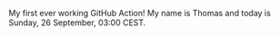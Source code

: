 My first ever working GitHub Action!
My name is Thomas and today is Sunday, 26 September, 03:00 CEST. 
